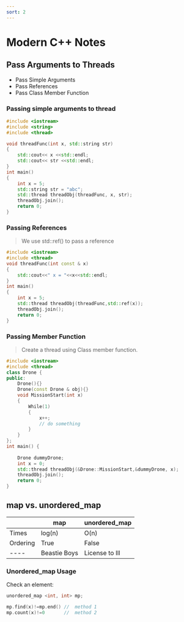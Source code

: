 ```yaml
---
sort: 2
---
```


# Modern C++ Notes

## Pass Arguments to Threads

- Pass Simple Arguments
- Pass References
- Pass Class Member Function

### Passing simple arguments to thread

```cpp
#include <iostream>
#include <string>
#include <thread>

void threadFunc(int x, std::string str)
{
    std::cout<< x <<std::endl;
    std::cout<< str <<std::endl;
}
int main()  
{
    int x = 5;
    std::string str = "abc";
    std::thread threadObj(threadFunc, x, str);
    threadObj.join();
    return 0;
}
```

### Passing References

> We use std::ref() to pass a reference

```cpp
#include <iostream>
#include <thread>
void threadFunc(int const & x)
{
    std::cout<<" x = "<<x<<std::endl;
}
int main()
{
    int x = 5;
    std::thread threadObj(threadFunc,std::ref(x));
    threadObj.join();
    return 0;
}
```
### Passing  Member Function

> Create a thread using Class member function.

```cpp
#include <iostream>
#include <thread>
class Drone {
public:
    Drone(){}
    Drone(const Drone & obj){}
    void MissionStart(int x)
    {
        While(1)
        {
            x++;
            // do something
        }
    }
};
int main() {
 
    Drone dummyDrone;
    int x = 0;
    std::thread threadObj(&Drone::MissionStart,&dummyDrone, x);
    threadObj.join();
    return 0;
}
```

## map vs. unordered_map

|          | map             | unordered_map  |
| -------- | --------------- | -------------- |
| Times    | log(n)          | O(n)           |
| Ordering | True            | False          |
| ----     | Beastie Boys    | License to Ill |

### Unordered_map Usage

Check an element:
```cpp
unordered_map <int, int> mp;

mp.find(x)!=mp.end() //  method 1
mp.count(x)!=0       //  method 2
```